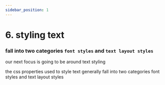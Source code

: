 ```yaml
---
sidebar_position: 1
---
```


# 6. styling text

### fall into two categories `font styles` and `text layout styles`

our next focus is going to be around text styling

the css properties used to style text
generally fall into two categories font styles and text layout styles
